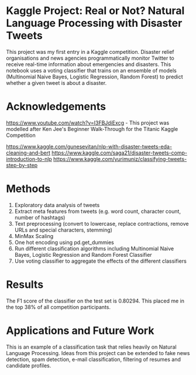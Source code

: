 # Kaggle Project: Real or Not? Natural Language Processing with Disaster Tweets

This project was my first entry in a Kaggle competition. Disaster relief organisations and news agencies programmatically monitor Twitter to receive real-time information about emergencies and disasters. This notebook uses a voting classifier that trains on an ensemble of models (Multinomial Naive Bayes, Logistic Regression, Random Forest) to predict whether a given tweet is about a disaster. 

# Acknowledgements
https://www.youtube.com/watch?v=I3FBJdiExcg - This project was modelled after Ken Jee's Beginner Walk-Through for the Titanic Kaggle Competition

https://www.kaggle.com/gunesevitan/nlp-with-disaster-tweets-eda-cleaning-and-bert
https://www.kaggle.com/saga21/disaster-tweets-comp-introduction-to-nlp
https://www.kaggle.com/yurimuniz/classifying-tweets-step-by-step

# Methods
1) Exploratory data analysis of tweets
2) Extract meta features from tweets (e.g. word count, character count, number of hashtags)
3) Text preprocessing (convert to lowercase, replace contractions, remove URLs and special characters, stemming)
4) MinMax Scaling
5) One hot encoding using pd.get_dummies
6) Run different classification algorithms including Multinomial Naive Bayes, Logistic Regression and Random Forest Classifier
7) Use voting classifier to aggregate the effects of the different classifiers

# Results
The F1 score of the classifier on the test set is 0.80294. This placed me in the top 38% of all competition participants.

# Applications and Future Work
This is an example of a classification task that relies heavily on Natural Language Processing. Ideas from this project can be extended to fake news detection, spam detection, e-mail classification, filtering of resumes and candidate profiles.
